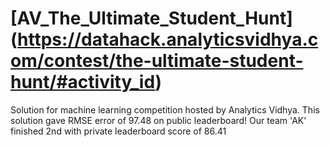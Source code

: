 # [AV_The_Ultimate_Student_Hunt] (https://datahack.analyticsvidhya.com/contest/the-ultimate-student-hunt/#activity_id)
Solution for machine learning competition hosted by Analytics Vidhya. This solution gave RMSE error of 97.48 on public leaderboard! Our team 'AK' finished 2nd with private leaderboard score of 86.41

